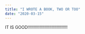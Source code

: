 ```yaml
---
title: "I WROTE A BOOK, TWO OR TOO"
date: "2020-03-15"
---
```


IT IS GOOD!!!!!!!!!!!!!!!!!!!!!!!!!!!!!!!!!
